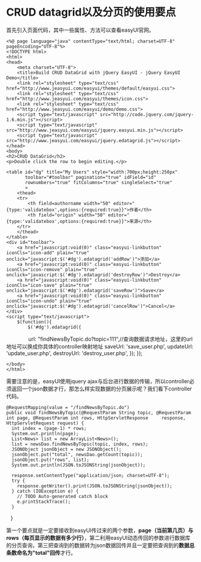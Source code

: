 # CRUD datagrid以及分页的使用要点

首先引入页面代码，其中一些属性、方法可以查看easyUI官网。

    <%@ page language="java" contentType="text/html; charset=UTF-8"
    pageEncoding="UTF-8"%>
    <!DOCTYPE html>
    <html>
    <head>
        <meta charset="UTF-8">
        <title>Build CRUD DataGrid with jQuery EasyUI - jQuery EasyUI Demo</title>
        <link rel="stylesheet" type="text/css" href="http://www.jeasyui.com/easyui/themes/default/easyui.css">
        <link rel="stylesheet" type="text/css" href="http://www.jeasyui.com/easyui/themes/icon.css">
        <link rel="stylesheet" type="text/css" href="http://www.jeasyui.com/easyui/demo/demo.css">
        <script type="text/javascript" src="http://code.jquery.com/jquery-1.6.min.js"></script>
        <script type="text/javascript" src="http://www.jeasyui.com/easyui/jquery.easyui.min.js"></script>
        <script type="text/javascript" src="http://www.jeasyui.com/easyui/jquery.edatagrid.js"></script>
    </head>
    <body>
    <h2>CRUD DataGrid</h2>
    <p>Double click the row to begin editing.</p>

    <table id="dg" title="My Users" style="width:700px;height:250px"
           toolbar="#toolbar" pagination="true" idField="id"
           rownumbers="true" fitColumns="true" singleSelect="true"
           >
        <thead>
        <tr>
            <th field=authorname width="50" editor="{type:'validatebox',options:{required:true}}">作者</th>
            <th field="origin" width="50" editor="{type:'validatebox',options:{required:true}}">来源</th>
        </tr>
        </thead>
    </table>
    <div id="toolbar">
        <a href="javascript:void(0)" class="easyui-linkbutton" iconCls="icon-add" plain="true" onclick="javascript:$('#dg').edatagrid('addRow')">添加</a>
        <a href="javascript:void(0)" class="easyui-linkbutton" iconCls="icon-remove" plain="true" onclick="javascript:$('#dg').edatagrid('destroyRow')">Destroy</a>
        <a href="javascript:void(0)" class="easyui-linkbutton" iconCls="icon-save" plain="true" onclick="javascript:$('#dg').edatagrid('saveRow')">Save</a>
        <a href="javascript:void(0)" class="easyui-linkbutton" iconCls="icon-undo" plain="true" onclick="javascript:$('#dg').edatagrid('cancelRow')">Cancel</a>
    </div>
    <script type="text/javascript">
        $(function(){
            $('#dg').edatagrid({
                url: "findNewsByTopic.do?topic=111",//查询数据请求地址，这里的url地址可以换成你具体的controller映射地址
                saveUrl: 'save_user.php',
                updateUrl: 'update_user.php',
                destroyUrl: 'destroy_user.php',
            });
        });
    </script>

    </body>
    </html>
    
需要注意的是，easyUI使用jquery ajax与后台进行数据的传输，所以controller必须返回一个json数据才行，那怎么样实现数据的分页展示呢？我们看下controller代码。

    @RequestMapping(value = "/findNewsByTopic.do")
    public void findNewsByTopic(@RequestParam String topic, @RequestParam int page, @RequestParam int rows, HttpServletResponse     response, HttpServletRequest request) {
      int index = (page-1) * rows;
      System.out.println(page);
      List<News> list = new ArrayList<News>();
      list = newsDao.findNewsByTopic(topic, index, rows);
      JSONObject jsonObject = new JSONObject();
      jsonObject.put("total", newsDao.getCount(topic));
      jsonObject.put("rows", list);
      System.out.println(JSON.toJSONString(jsonObject));

      response.setContentType("application/json; charset=UTF-8");
      try {
        response.getWriter().print(JSON.toJSONString(jsonObject));
      } catch (IOException e) {
        // TODO Auto-generated catch block
        e.printStackTrace();
      }
    }
    
第一个要点就是一定要接收到easyUI传过来的两个参数，**page（当前第几页）与rows（每页显示的数据有多少行）**，第二利用easyUI动态传回的参数进行数据库的分页查询，第三把查询到的数据转为json数据回传并且一定要把查询到的**数据总条数命名为"total"回传**才行。
